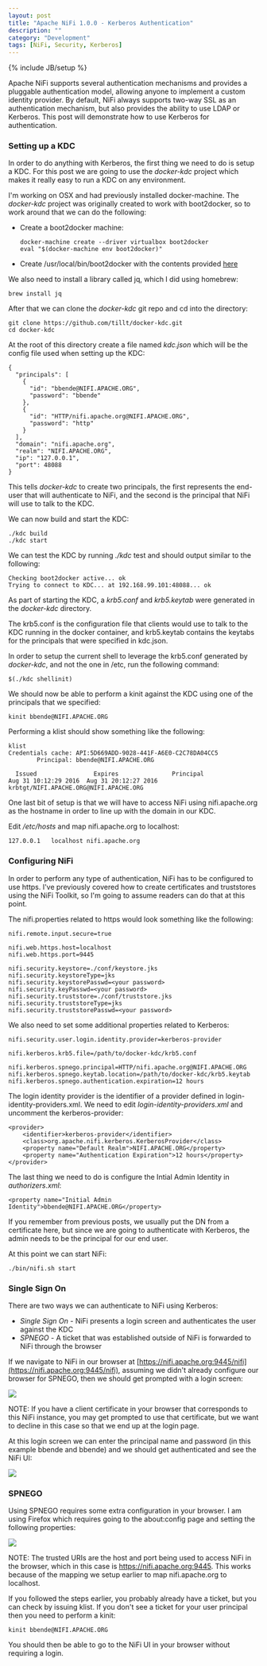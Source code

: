 ```yaml
---
layout: post
title: "Apache NiFi 1.0.0 - Kerberos Authentication"
description: ""
category: "Development"
tags: [NiFi, Security, Kerberos]
---
```

{% include JB/setup %}

Apache NiFi supports several authentication mechanisms and provides a pluggable authentication model, allowing
anyone to implement a custom identity provider. By default, NiFi always supports two-way SSL as an authentication
mechanism, but also provides the ability to use LDAP or Kerberos. This post will demonstrate how to use Kerberos
for authentication.  

### Setting up a KDC

In order to do anything with Kerberos, the first thing we need to do is setup a KDC. For this post we are going to use the *docker-kdc* project which makes it really easy to run a KDC on any environment.

I'm working on OSX and had previously installed docker-machine. The *docker-kdc* project was originally created
to work with boot2docker, so to work around that we can do the following:

* Create a boot2docker machine:

      docker-machine create --driver virtualbox boot2docker
      eval "$(docker-machine env boot2docker)"

* Create /usr/local/bin/boot2docker with the contents provided [here](https://gist.github.com/sttts/b9c03604be3da01b8d60)

We also need to install a library called jq, which I did using homebrew:

    brew install jq

After that we can clone the *docker-kdc* git repo and cd into the directory:

    git clone https://github.com/tillt/docker-kdc.git
    cd docker-kdc

At the root of this directory create a file named *kdc.json* which will be the config file used when setting up the KDC:

    {
      "principals": [
        {
          "id": "bbende@NIFI.APACHE.ORG",
          "password": "bbende"
        },
        {
          "id": "HTTP/nifi.apache.org@NIFI.APACHE.ORG",
          "password": "http"
        }
      ],
      "domain": "nifi.apache.org",
      "realm": "NIFI.APACHE.ORG",
      "ip": "127.0.0.1",
      "port": 48088
    }

This tells *docker-kdc* to create two principals, the first represents the end-user that will authenticate to NiFi,
and the second is the principal that NiFi will use to talk to the KDC.  

We can now build and start the KDC:

    ./kdc build
    ./kdc start

We can test the KDC by running *./kdc* test and should output similar to the following:

    Checking boot2docker active... ok
    Trying to connect to KDC... at 192.168.99.101:48088... ok

As part of starting the KDC, a *krb5.conf* and *krb5.keytab* were generated in the *docker-kdc* directory.

The krb5.conf is the configuration file that clients would use to talk to the KDC running in the docker container,
and krb5.keytab contains the keytabs for the principals that were specified in kdc.json.

In order to setup the current shell to leverage the krb5.conf generated by *docker-kdc*, and not the one in /etc, run
the following command:

    $(./kdc shellinit)

We should now be able to perform a kinit against the KDC using one of the principals that we specified:

    kinit bbende@NIFI.APACHE.ORG

Performing a klist should show something like the following:

    klist
    Credentials cache: API:5D669ADD-9028-441F-A6E0-C2C78DA04CC5
            Principal: bbende@NIFI.APACHE.ORG

      Issued                Expires               Principal
    Aug 31 10:12:29 2016  Aug 31 20:12:27 2016  krbtgt/NIFI.APACHE.ORG@NIFI.APACHE.ORG

One last bit of setup is that we will have to access NiFi using nifi.apache.org as the hostname in order to
line up with the domain in our KDC.

Edit */etc/hosts* and map nifi.apache.org to localhost:

    127.0.0.1	localhost nifi.apache.org

### Configuring NiFi

In order to perform any type of authentication, NiFi has to be configured to use https. I've previously covered how to
create certificates and truststores using the NiFi Toolkit, so I'm going to assume readers can do that at this point.

The nifi.properties related to https would look something like the following:

    nifi.remote.input.secure=true

    nifi.web.https.host=localhost
    nifi.web.https.port=9445

    nifi.security.keystore=./conf/keystore.jks
    nifi.security.keystoreType=jks
    nifi.security.keystorePasswd=<your password>
    nifi.security.keyPasswd=<your password>
    nifi.security.truststore=./conf/truststore.jks
    nifi.security.truststoreType=jks
    nifi.security.truststorePasswd=<your password>

We also need to set some additional properties related to Kerberos:

    nifi.security.user.login.identity.provider=kerberos-provider

    nifi.kerberos.krb5.file=/path/to/docker-kdc/krb5.conf

    nifi.kerberos.spnego.principal=HTTP/nifi.apache.org@NIFI.APACHE.ORG
    nifi.kerberos.spnego.keytab.location=/path/to/docker-kdc/krb5.keytab
    nifi.kerberos.spnego.authentication.expiration=12 hours

The login identity provider is the identifier of a provider defined in login-identity-providers.xml. We need to edit
*login-identity-providers.xml* and uncomment the kerberos-provider:

    <provider>
        <identifier>kerberos-provider</identifier>
        <class>org.apache.nifi.kerberos.KerberosProvider</class>
        <property name="Default Realm">NIFI.APACHE.ORG</property>
        <property name="Authentication Expiration">12 hours</property>
    </provider>

The last thing we need to do is configure the Intial Admin Identity in *authorizers.xml*:

    <property name="Initial Admin Identity">bbende@NIFI.APACHE.ORG</property>

If you remember from previous posts, we usually put the DN from a certificate here, but since we are going to authenticate
with Kerberos, the admin needs to be the principal for our end user.

At this point we can start NiFi:

    ./bin/nifi.sh start

### Single Sign On

There are two ways we can authenticate to NiFi using Kerberos:

* *Single Sign On* - NiFi presents a login screen and authenticates the user against the KDC
* *SPNEGO* - A ticket that was established outside of NiFi is forwarded to NiFi through the browser

If we navigate to NiFi in our browser at [https://nifi.apache.org:9445/nifi](https://nifi.apache.org:9445/nifi), assuming
we didn't already configure our browser for SPNEGO, then we should get prompted with a login screen:

<img src="{{ BASE_PATH }}/assets/images/nifi-kerberos/01-nifi-login.png" class="img-thumbnail">

NOTE: If you have a client certificate in your browser that corresponds to this NiFi instance, you may get prompted to
use that certificate, but we want to decline in this case so that we end up at the login page.

At this login screen we can enter the principal name and password (in this example bbende and bbende) and we should get
authenticated and see the NiFi UI:

<img src="{{ BASE_PATH }}/assets/images/nifi-kerberos/02-nifi-sso.png" class="img-thumbnail">

### SPNEGO

Using SPNEGO requires some extra configuration in your browser. I am using Firefox which requires going to the about:config
page and setting the following properties:

<img src="{{ BASE_PATH }}/assets/images/nifi-kerberos/03-firefox-config.png" class="img-thumbnail">

NOTE: The trusted URIs are the host and port being used to access NiFi in the browser, which in this case is https://nifi.apache.org:9445. This works because of the mapping we setup earlier to map nifi.apache.org to localhost.

If you followed the steps earlier, you probably already have a ticket, but you can check by issuing klist. If you don't
see a ticket for your user principal then you need to perform a kinit:

    kinit bbende@NIFI.APACHE.ORG

You should then be able to go to the NiFi UI in your browser without requiring a login.
